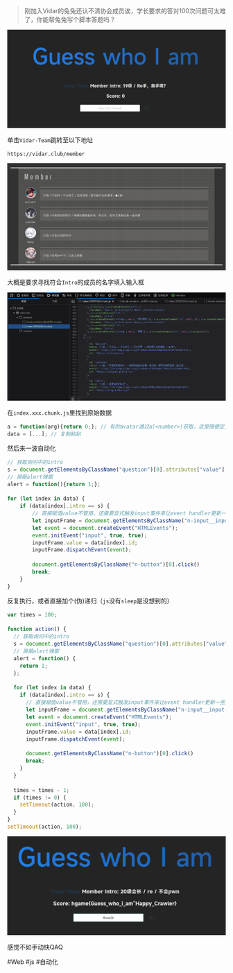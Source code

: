 > 刚加入Vidar的兔兔还认不清协会成员诶，学长要求的答对100次问题可太难了，你能帮兔兔写个脚本答题吗？

![](<./img/Pasted image 20230106141654.png>)

单击`Vidar-Team`跳转至以下地址

```
https://vidar.club/member
```

![](<./img/Pasted image 20230106141928.png>)

大概是要求寻找符合`Intro`的成员的名字填入输入框

![](<./img/Pasted image 20230106142055.png>)

在`index.xxx.chunk.js`里找到原始数据

```js
a = function(arg){return 0;}; // 有的avatar通过a(<number>)获取，这里随便定义下
data = [...]; // 复制粘贴
```

然后来一波自动化

```js
// 获取询问中的intro
s = document.getElementsByClassName("question")[0].attributes["value"].value;
// 屏蔽alert弹窗
alert = function(){return 1;};

for (let index in data) {
	if (data[index].intro == s) {
		// 直接赋值value不管用，还需要显式触发input事件来让event handler更新一些值
	    let inputFrame = document.getElementsByClassName("n-input__input-el")[0];
	    let event = document.createEvent("HTMLEvents");
	    event.initEvent("input", true, true);
		inputFrame.value = data[index].id;
		inputFrame.dispatchEvent(event);

	    document.getElementsByClassName("n-button")[0].click()
	    break;
	}
}
```

反复执行，或者直接加个(伪)递归（`js`没有`sleep`是没想到的）

```js
var times = 100;

function action() {
  // 获取询问中的intro
  s = document.getElementsByClassName("question")[0].attributes["value"].value;
  // 屏蔽alert弹窗
  alert = function() {
    return 1;
  };

  for (let index in data) {
    if (data[index].intro == s) {
      // 直接赋值value不管用，还需要显式触发input事件来让event handler更新一些值
      let inputFrame = document.getElementsByClassName("n-input__input-el")[0];
      let event = document.createEvent("HTMLEvents");
      event.initEvent("input", true, true);
      inputFrame.value = data[index].id;
      inputFrame.dispatchEvent(event);

      document.getElementsByClassName("n-button")[0].click()
      break;
    }
  }

  times = times - 1;
  if (times != 0) {
    setTimeout(action, 100);
  }
}
setTimeout(action, 100);
```

![](<./img/Pasted image 20230106145712.png>)

感觉不如手动快QAQ

#Web #js #自动化